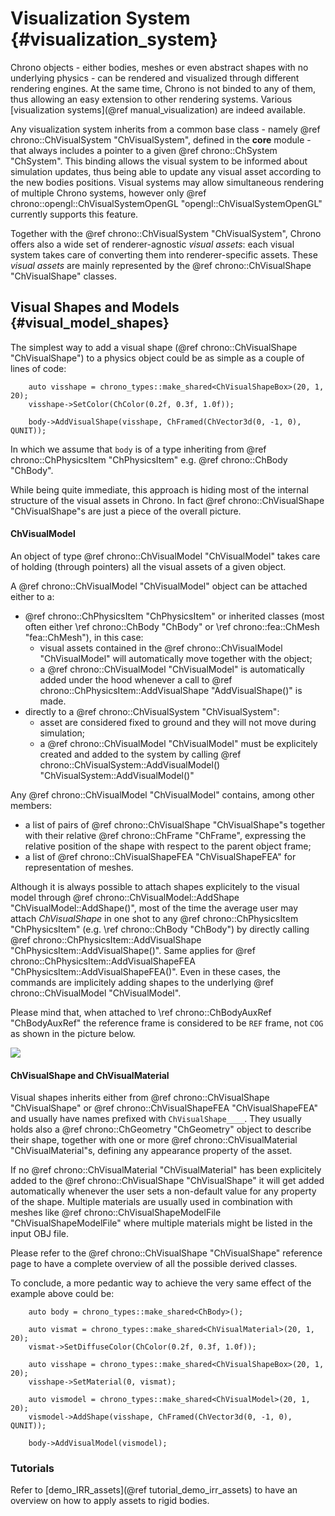 
Visualization System {#visualization_system}
====================

Chrono objects - either bodies, meshes or even abstract shapes with no underlying physics - can be rendered and visualized through different rendering engines. At the same time, Chrono is not binded to any of them, thus allowing an easy extension to other rendering systems. Various [visualization systems](@ref manual_visualization) are indeed available.

Any visualization system inherits from a common base class - namely @ref chrono::ChVisualSystem "ChVisualSystem", defined in the **core** module - that always includes a pointer to a given @ref chrono::ChSystem "ChSystem". This binding allows the visual system to be informed about simulation updates, thus being able to update any visual asset according to the new bodies positions. Visual systems may allow simultaneous rendering of multiple Chrono systems, however only @ref chrono::opengl::ChVisualSystemOpenGL "opengl::ChVisualSystemOpenGL" currently supports this feature.

Together with the @ref chrono::ChVisualSystem "ChVisualSystem", Chrono offers also a wide set of renderer-agnostic _visual assets_: each visual system takes care of converting them into renderer-specific assets. These _visual assets_ are mainly represented by the @ref chrono::ChVisualShape "ChVisualShape" classes.

## Visual Shapes and Models {#visual_model_shapes}

The simplest way to add a visual shape (@ref chrono::ChVisualShape "ChVisualShape") to a physics object could be as simple as a couple of lines of code:

~~~{.cpp}
    auto visshape = chrono_types::make_shared<ChVisualShapeBox>(20, 1, 20);
    visshape->SetColor(ChColor(0.2f, 0.3f, 1.0f));

    body->AddVisualShape(visshape, ChFramed(ChVector3d(0, -1, 0), QUNIT));
~~~
In which we assume that `body` is of a type inheriting from @ref chrono::ChPhysicsItem "ChPhysicsItem" e.g. @ref chrono::ChBody "ChBody".

While being quite immediate, this approach is hiding most of the internal structure of the visual assets in Chrono. In fact @ref chrono::ChVisualShape "ChVisualShape"s are just a piece of the overall picture.

<h4>ChVisualModel</h4>

An object of type @ref chrono::ChVisualModel "ChVisualModel" takes care of holding (through pointers) all the visual assets of a given object.

A @ref chrono::ChVisualModel "ChVisualModel" object can be attached either to a:
+ @ref chrono::ChPhysicsItem "ChPhysicsItem" or inherited classes (most often either \ref chrono::ChBody "ChBody" or \ref chrono::fea::ChMesh "fea::ChMesh"), in this case:
  +  visual assets contained in the @ref chrono::ChVisualModel "ChVisualModel" will automatically move together with the object;
  +  a @ref chrono::ChVisualModel "ChVisualModel" is automatically added under the hood whenever a call to @ref chrono::ChPhysicsItem::AddVisualShape "AddVisualShape()" is made.
+ directly to a @ref chrono::ChVisualSystem "ChVisualSystem":
  + asset are considered fixed to ground and they will not move during simulation;
  + a @ref chrono::ChVisualModel "ChVisualModel" must be explicitely created and added to the system by calling @ref chrono::ChVisualSystem::AddVisualModel() "ChVisualSystem::AddVisualModel()"
  
Any @ref chrono::ChVisualModel "ChVisualModel" contains, among other members:
+ a list of pairs of @ref chrono::ChVisualShape "ChVisualShape"s together with their relative @ref chrono::ChFrame "ChFrame", expressing the relative position of the shape with respect to the parent object frame;
+ a list of @ref chrono::ChVisualShapeFEA "ChVisualShapeFEA" for representation of meshes.

Although it is always possible to attach shapes explicitely to the visual model through @ref chrono::ChVisualModel::AddShape "ChVisualModel::AddShape()", most of the time the average user may attach _ChVisualShape_ in one shot to any @ref chrono::ChPhysicsItem "ChPhysicsItem" (e.g. \ref chrono::ChBody "ChBody") by directly calling @ref chrono::ChPhysicsItem::AddVisualShape "ChPhysicsItem::AddVisualShape()". Same applies for @ref chrono::ChPhysicsItem::AddVisualShapeFEA "ChPhysicsItem::AddVisualShapeFEA()". Even in these cases, the commands are implicitely adding shapes to the underlying @ref chrono::ChVisualModel "ChVisualModel".

Please mind that, when attached to \ref chrono::ChBodyAuxRef "ChBodyAuxRef" the reference frame is considered to be `REF` frame, not `COG` as shown in the picture below.

![](http://www.projectchrono.org/assets/manual/pic_ChAsset.png)

<h4>ChVisualShape and ChVisualMaterial</h4>

Visual shapes inherits either from @ref chrono::ChVisualShape "ChVisualShape" or @ref chrono::ChVisualShapeFEA "ChVisualShapeFEA" and usually have names prefixed with ```ChVisualShape____```. They usually holds also a @ref chrono::ChGeometry "ChGeometry" object to describe their shape, together with one or more @ref chrono::ChVisualMaterial "ChVisualMaterial"s, defining any appearance property of the asset.

If no @ref chrono::ChVisualMaterial "ChVisualMaterial" has been explicitely added to the @ref chrono::ChVisualShape "ChVisualShape" it will get added automatically whenever the user sets a non-default value for any property of the shape. Multiple materials are usually used in combination with meshes like @ref chrono::ChVisualShapeModelFile "ChVisualShapeModelFile" where multiple materials might be listed in the input OBJ file.

Please refer to the @ref chrono::ChVisualShape "ChVisualShape" reference page to have a complete overview of all the possible derived classes.


To conclude, a more pedantic way to achieve the very same effect of the example above could be:

~~~{.cpp}
    auto body = chrono_types::make_shared<ChBody>();

    auto vismat = chrono_types::make_shared<ChVisualMaterial>(20, 1, 20);
    vismat->SetDiffuseColor(ChColor(0.2f, 0.3f, 1.0f));

    auto visshape = chrono_types::make_shared<ChVisualShapeBox>(20, 1, 20);
    visshape->SetMaterial(0, vismat);

    auto vismodel = chrono_types::make_shared<ChVisualModel>(20, 1, 20);
    vismodel->AddShape(visshape, ChFramed(ChVector3d(0, -1, 0), QUNIT));

    body->AddVisualModel(vismodel);
~~~

### Tutorials

Refer to [demo_IRR_assets](@ref tutorial_demo_irr_assets) to have an overview on how to apply assets to rigid bodies.


